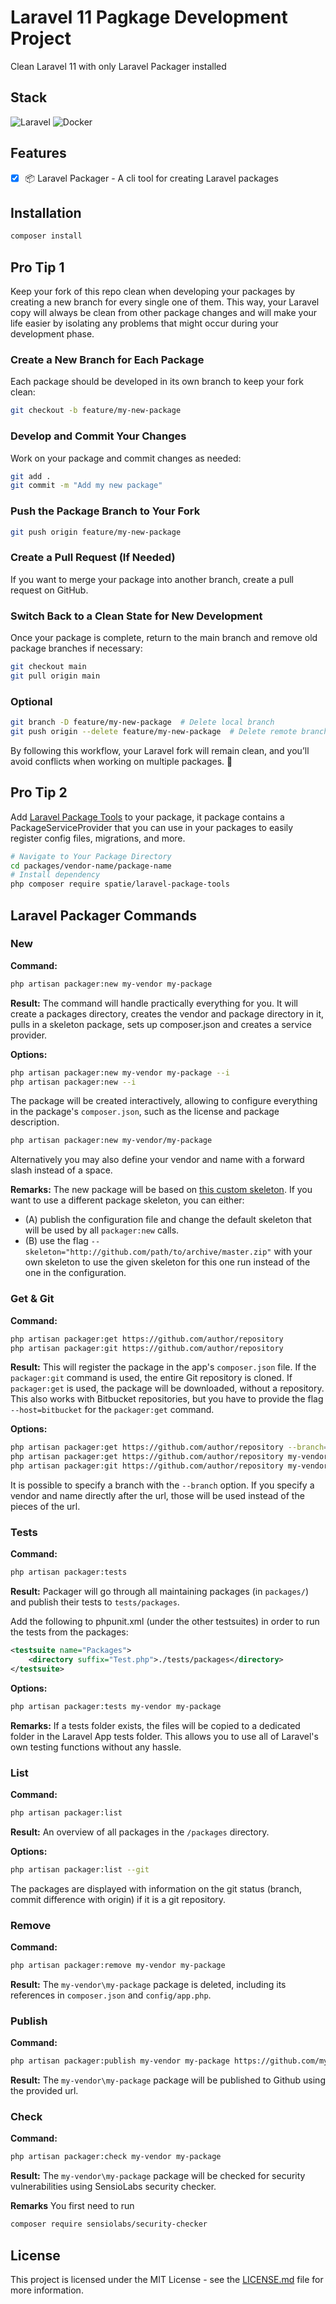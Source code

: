 # Laravel 11 Pagkage Development Project

Clean Laravel 11 with only Laravel Packager installed

## Stack

![Laravel](https://img.shields.io/badge/laravel-%23FF2D20.svg?style=for-the-badge&logo=laravel&logoColor=white)
![Docker](https://img.shields.io/badge/docker-%230db7ed.svg?style=for-the-badge&logo=docker&logoColor=white)

## Features

- [x] 📦 Laravel Packager - A cli tool for creating Laravel packages

## Installation

```sh
composer install
```

## Pro Tip 1

Keep your fork of this repo clean when developing your packages by creating a new branch for every single one of them. This way, your Laravel copy will always be clean from other package changes and will make your life easier by isolating any problems that might occur during your development phase.

### Create a New Branch for Each Package

Each package should be developed in its own branch to keep your fork clean:

```sh
git checkout -b feature/my-new-package
```

### Develop and Commit Your Changes

Work on your package and commit changes as needed:

```sh
git add .
git commit -m "Add my new package"
```

### Push the Package Branch to Your Fork

```sh
git push origin feature/my-new-package
```

### Create a Pull Request (If Needed)

If you want to merge your package into another branch, create a pull request on GitHub.

### Switch Back to a Clean State for New Development

Once your package is complete, return to the main branch and remove old package branches if necessary:

```sh
git checkout main
git pull origin main
```

### Optional

```sh
git branch -D feature/my-new-package  # Delete local branch
git push origin --delete feature/my-new-package  # Delete remote branch
```

By following this workflow, your Laravel fork will remain clean, and you’ll avoid conflicts when working on multiple packages. 🚀

## Pro Tip 2

Add [Laravel Package Tools](https://github.com/spatie/laravel-package-tools) to your package, it package contains a PackageServiceProvider that you can use in your packages to easily register config files, migrations, and more.

```sh
# Navigate to Your Package Directory
cd packages/vendor-name/package-name
# Install dependency
php composer require spatie/laravel-package-tools
```

## Laravel Packager Commands

### New

**Command:**

```bash
php artisan packager:new my-vendor my-package
```

**Result:**
The command will handle practically everything for you. It will create a packages directory, creates the vendor and package directory in it, pulls in a skeleton package, sets up composer.json and creates a service provider.

**Options:**

```bash
php artisan packager:new my-vendor my-package --i
php artisan packager:new --i
```

The package will be created interactively, allowing to configure everything in the package's `composer.json`, such as the license and package description.

```bash
php artisan packager:new my-vendor/my-package
```

Alternatively you may also define your vendor and name with a forward slash instead of a space.

**Remarks:**
The new package will be based on [this custom skeleton](https://github.com/jeroen-g/packager-skeleton). If you want to use a different package skeleton, you can either:

- (A) publish the configuration file and change the default skeleton that will be used by all `packager:new` calls.
- (B) use the flag `--skeleton="http://github.com/path/to/archive/master.zip"` with your own skeleton to use the given skeleton for this one run instead of the one in the configuration.

### Get & Git

**Command:**

```bash
php artisan packager:get https://github.com/author/repository
php artisan packager:git https://github.com/author/repository
```

**Result:**
This will register the package in the app's `composer.json` file.
If the `packager:git` command is used, the entire Git repository is cloned. If `packager:get` is used, the package will be downloaded, without a repository. This also works with Bitbucket repositories, but you have to provide the flag `--host=bitbucket` for the `packager:get` command.

**Options:**

```bash
php artisan packager:get https://github.com/author/repository --branch=develop
php artisan packager:get https://github.com/author/repository my-vendor my-package
php artisan packager:git https://github.com/author/repository my-vendor my-package
```

It is possible to specify a branch with the `--branch` option. If you specify a vendor and name directly after the url, those will be used instead of the pieces of the url.

### Tests

**Command:**

```bash
php artisan packager:tests
```

**Result:**
Packager will go through all maintaining packages (in `packages/`) and publish their tests to `tests/packages`.

Add the following to phpunit.xml (under the other testsuites) in order to run the tests from the packages:

```xml
<testsuite name="Packages">
    <directory suffix="Test.php">./tests/packages</directory>
</testsuite>
```

**Options:**

```bash
php artisan packager:tests my-vendor my-package
```

**Remarks:**
If a tests folder exists, the files will be copied to a dedicated folder in the Laravel App tests folder. This allows you to use all of Laravel's own testing functions without any hassle.

### List

**Command:**

```bash
php artisan packager:list
```

**Result:**
An overview of all packages in the `/packages` directory.

**Options:**

```bash
php artisan packager:list --git
```

The packages are displayed with information on the git status (branch, commit difference with origin) if it is a git repository.

### Remove

**Command:**

```bash
php artisan packager:remove my-vendor my-package
```

**Result:**
The `my-vendor\my-package` package is deleted, including its references in `composer.json` and `config/app.php`.

### Publish

**Command:**

```bash
php artisan packager:publish my-vendor my-package https://github.com/my-vendor/my-package
```

**Result:**
The `my-vendor\my-package` package will be published to Github using the provided url.

### Check

**Command:**

```bash
php artisan packager:check my-vendor my-package
```

**Result:**
The `my-vendor\my-package` package will be checked for security vulnerabilities using SensioLabs security checker.

**Remarks**
You first need to run

```bash
composer require sensiolabs/security-checker
```

## License

This project is licensed under the MIT License - see the [LICENSE.md](LICENSE.md) file for more information.
